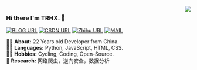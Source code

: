 <img align='right' src="https://github-readme-stats.vercel.app/api?username=TRHX&show_icons=true&include_all_commits=true">

### Hi there I'm TRHX. 👋

[![BLOG URL](https://img.shields.io/twitter/url?color=%23FBBC05&label=BLOG&logo=hexo&logoColor=white&style=flat-square&url=https%3A%2F%2Fwww.itrhx.com%2F)](https://www.itrhx.com/)
[![CSDN URL](https://img.shields.io/twitter/url?color=%23F91310&label=CSDN&logo=C&logoColor=white&style=flat-square&url=https%3A%2F%2Fitrhx.blog.csdn.net%2F)](https://itrhx.blog.csdn.net/)
[![Zhihu URL](https://img.shields.io/twitter/url?color=%230077E6&label=Zhihu&logo=zhihu&logoColor=white&style=flat-square&url=https%3A%2F%2Fwww.zhihu.com%2Fpeople%2Fitrhx)](https://www.zhihu.com/people/itrhx)
[![MAIL](https://img.shields.io/static/v1?label=MAIL&message=%20&color=green2&logo=gmail&style=flat-square&logoColor=white)](mailto:admin@itrhx.com)
  
  
👨‍🎓 **About:** 22 Years old Developer from China.  
👨‍💻 **Languages:** Python, JavaScript, HTML, CSS.  
🚴‍♀️ **Hobbies:** Cycling, Coding, Open-Source.  
🏢 **Research:** 网络爬虫，逆向安全，数据分析

<!-- https://github.com/kautukkundan/Awesome-Profile-README-templates -->
